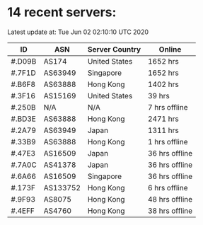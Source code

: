 # 14 recent servers:

Latest update at: Tue Jun 02 02:10:10 UTC 2020

| ID | ASN | Server Country | Online |
| -- | --- | -------------- | ------ |
| #.D09B | AS174 | United States | 1652 hrs |
| #.7F1D | AS63949 | Singapore | 1652 hrs |
| #.B6F8 | AS63888 | Hong Kong | 1402 hrs |
| #.3F16 | AS15169 | United States | 39 hrs |
| #.250B | N/A | N/A | 7 hrs offline |
| #.BD3E | AS63888 | Hong Kong | 2471 hrs |
| #.2A79 | AS63949 | Japan | 1311 hrs |
| #.33B9 | AS63888 | Hong Kong | 1 hrs offline |
| #.47E3 | AS16509 | Japan | 36 hrs offline |
| #.7A0C | AS41378 | Japan | 36 hrs offline |
| #.6A66 | AS16509 | Singapore | 36 hrs offline |
| #.173F | AS133752 | Hong Kong | 6 hrs offline |
| #.9F93 | AS8075 | Hong Kong | 48 hrs offline |
| #.4EFF | AS4760 | Hong Kong | 38 hrs offline |

